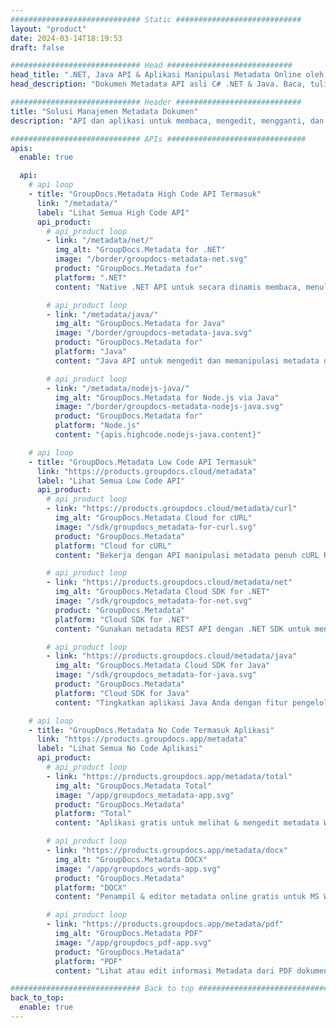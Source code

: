 ```yaml
---
############################# Static ############################
layout: "product"
date: 2024-03-14T18:19:53
draft: false

############################# Head ############################
head_title: ".NET, Java API & Aplikasi Manipulasi Metadata Online oleh GroupDocs"
head_description: "Dokumen Metadata API asli C# .NET & Java. Baca, tulis, edit & bandingkan informasi meta dari semua format populer. Analisis & ekspor metadata."

############################# Header ############################
title: "Solusi Manajemen Metadata Dokumen"
description: "API dan aplikasi untuk membaca, mengedit, mengganti, dan menghapus metadata dokumen, gambar, dan format file lainnya di platform populer."

############################# APIs ###############################
apis:
  enable: true

  api:
    # api loop
    - title: "GroupDocs.Metadata High Code API Termasuk"
      link: "/metadata/"
      label: "Lihat Semua High Code API"
      api_product:
        # api_product loop
        - link: "/metadata/net/"
          img_alt: "GroupDocs.Metadata for .NET"
          image: "/border/groupdocs-metadata-net.svg"
          product: "GroupDocs.Metadata for"
          platform: ".NET"
          content: "Native .NET API untuk secara dinamis membaca, menulis, mengedit, dan menghapus informasi meta dari Microsoft Office, PDF, Multimedia, gambar, dan berbagai format file lainnya."

        # api_product loop
        - link: "/metadata/java/"
          img_alt: "GroupDocs.Metadata for Java"
          image: "/border/groupdocs-metadata-java.svg"
          product: "GroupDocs.Metadata for"
          platform: "Java"
          content: "Java API untuk mengedit dan memanipulasi metadata dokumen, gambar, file video, dan berbagai format file lainnya."

        # api_product loop
        - link: "/metadata/nodejs-java/"
          img_alt: "GroupDocs.Metadata for Node.js via Java"
          image: "/border/groupdocs-metadata-nodejs-java.svg"
          product: "GroupDocs.Metadata for"
          platform: "Node.js"
          content: "{apis.highcode.nodejs-java.content}"

    # api loop
    - title: "GroupDocs.Metadata Low Code API Termasuk"
      link: "https://products.groupdocs.cloud/metadata"
      label: "Lihat Semua Low Code API"
      api_product:
        # api_product loop
        - link: "https://products.groupdocs.cloud/metadata/curl"
          img_alt: "GroupDocs.Metadata Cloud for cURL"
          image: "/sdk/groupdocs_metadata-for-curl.svg"
          product: "GroupDocs.Metadata"
          platform: "Cloud for cURL"
          content: "Bekerja dengan API manipulasi metadata penuh cURL RESTuntuk mengelola informasi metadata dari PDF, Word, Excel, Presentasi, gambar, dan file multimedia dalam aplikasi Anda."

        # api_product loop
        - link: "https://products.groupdocs.cloud/metadata/net"
          img_alt: "GroupDocs.Metadata Cloud SDK for .NET"
          image: "/sdk/groupdocs_metadata-for-net.svg"
          product: "GroupDocs.Metadata"
          platform: "Cloud SDK for .NET"
          content: "Gunakan metadata REST API dengan .NET SDK untuk menambahkan, mengedit, mengekstrak, menelusuri, dan menghapus metadata dari format dokumen dalam .NET aplikasi."

        # api_product loop
        - link: "https://products.groupdocs.cloud/metadata/java"
          img_alt: "GroupDocs.Metadata Cloud SDK for Java"
          image: "/sdk/groupdocs_metadata-for-java.svg"
          product: "GroupDocs.Metadata"
          platform: "Cloud SDK for Java"
          content: "Tingkatkan aplikasi Java Anda dengan fitur pengelolaan metadata yang canggih menggunakan Metadata SDK for Java."

    # api loop
    - title: "GroupDocs.Metadata No Code Termasuk Aplikasi"
      link: "https://products.groupdocs.app/metadata"
      label: "Lihat Semua No Code Aplikasi"
      api_product:
        # api_product loop
        - link: "https://products.groupdocs.app/metadata/total"
          img_alt: "GroupDocs.Metadata Total"
          image: "/app/groupdocs_metadata-app.svg"
          product: "GroupDocs.Metadata"
          platform: "Total"
          content: "Aplikasi gratis untuk melihat & mengedit metadata Word, Excel, PDF, PowerPoint dan lebih dari 50 jenis dokumen."

        # api_product loop
        - link: "https://products.groupdocs.app/metadata/docx"
          img_alt: "GroupDocs.Metadata DOCX"
          image: "/app/groupdocs_words-app.svg"
          product: "GroupDocs.Metadata"
          platform: "DOCX"
          content: "Penampil & editor metadata online gratis untuk MS Word dokumen."

        # api_product loop
        - link: "https://products.groupdocs.app/metadata/pdf"
          img_alt: "GroupDocs.Metadata PDF"
          image: "/app/groupdocs_pdf-app.svg"
          product: "GroupDocs.Metadata"
          platform: "PDF"
          content: "Lihat atau edit informasi Metadata dari PDF dokumen secara online."

############################# Back to top ###############################
back_to_top:
  enable: true
---
```

